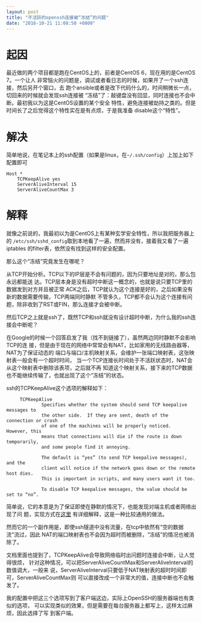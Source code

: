 ```yaml
---
layout: post
title: "不活跃的openssh连接被“冻结”的问题"
date: "2016-10-21 11:08:50 +0800"
---
```


# 起因
最近做的两个项目都是跑在CentOS上的，前者是CentOS 6，现在用的是CentOS 7。一个让人
非常恼火的问题是，调试或者看日志的时候，如果开了一个ssh连接，然后另开个窗口，去
跑个ansible或者是改下代码什么的，时间稍微长一点，切回来的时候就会发现ssh连接被
“冻结”了：敲键盘没有回显，同时连接也不会中断。最初我以为这是CentOS设置的某个安全
特性，避免连接被劫持之类的。但是时间长了之后觉得这个特性实在是有点烦，于是我准备
disable这个“特性”。


# 解决
简单地说，在笔记本上的ssh配置（如果是linux，在`~/.ssh/config`）上加上如下配置即可

```
Host *
    TCPKeepAlive yes
    ServerAliveInterval 15
    ServerAliveCountMax 3
```

# 解释
就像之前说的，我最初以为是CentOS上有某种玄学安全特性，所以我把服务器上的
`/etc/ssh/sshd_config`取到本地看了一遍，然而并没有，接着我又看了一遍iptables
的filter表，依然没有找到这样的安全配置。

那么这个“冻结”究竟发生在哪呢？

从TCP开始分析。TCP以下的IP层是不会有问题的，因为只要地址是对的，那么包永远都能送
达。TCP层本身是没有超时中断这一概念的，也就是说只要TCP里的数据发到对方并且被正常
ACK之后，TCP就认为这个连接是好的，之后如果没有新的数据需要传输，TCP两端同时静默
不管多久，TCP都不会认为这个连接有问题，除非收到了RST或FIN，那么连接才会被中断。

然后TCP之上就是ssh了，既然TCP和ssh就没有设计超时中断，为什么我的ssh连接会中断呢？

在Google的时候一个回答启发了我（找不到链接了），虽然两边同时静默不会影响TCP的连
接，但是由于现在的网络中常常会有NAT，比如家用的无线路由器等，NAT为了保证动态的
端口与端口/主机映射关系，会维护一张端口映射表，这张映射表一般会有一个超时时间，
当一个TCP连接长时间处于不活跃状态时，NAT会从这个映射表中删除该表项，之后就不再
知道这个映射关系，接下来的TCP数据也不能继续传输了，也就出现了这个“冻结”的状态。

ssh的TCPKeepAlive这个选项的解释如下：

```
     TCPKeepAlive
             Specifies whether the system should send TCP keepalive messages to
             the other side.  If they are sent, death of the connection or crash
             of one of the machines will be properly noticed.  However, this
             means that connections will die if the route is down temporarily,
             and some people find it annoying.

             The default is “yes” (to send TCP keepalive messages), and the
             client will notice if the network goes down or the remote host dies.
             This is important in scripts, and many users want it too.

             To disable TCP keepalive messages, the value should be set to “no”.
```

简单说，它的本意是为了保证即使在静默的情况下，也能发现对端主机或者网络出现了问
题，实现方式在[这里](http://tldp.org/HOWTO/TCP-Keepalive-HOWTO/overview.html)
有详细解释，这是一种比较通用的做法。

然而它的一个副作用是，即使ssh隧道中没有流量，在tcp中依然有“空的数据流”流过，因此
NAT的端口映射表也不会因为超时而被删除，“冻结”的情况也被消除了。

文档里面也提到了，TCPKeepAlive会导致网络临时出问题时连接会中断，让人觉得很烦，
针对这种情况，可以把ServerAliveCountMax和ServerAliveInterval的数值调大，一般来
说，ServerAliveInterval只要低于NAT映射表的超时时间即可，ServerAliveCountMax则
可以直接改成一个非常大的值，连接中断也不会触发了。

我的配置中把这三个选项写到了客户端这边，实际上OpenSSH的服务器端也有类似的选项，
可以实现类似的效果，但是需要在每台服务器上都写上，这样太过麻烦，因此选择了写
到客户端。
